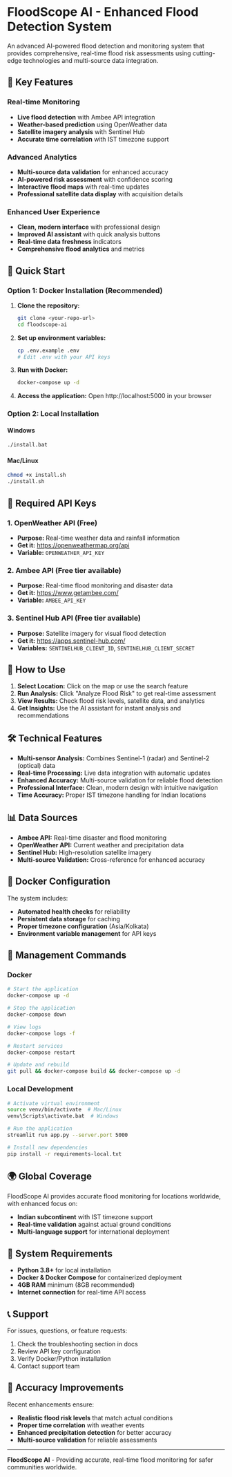 # FloodScope AI - Enhanced Flood Detection System

An advanced AI-powered flood detection and monitoring system that provides comprehensive, real-time flood risk assessments using cutting-edge technologies and multi-source data integration.

## 🌊 Key Features

### Real-time Monitoring
- **Live flood detection** with Ambee API integration
- **Weather-based prediction** using OpenWeather data
- **Satellite imagery analysis** with Sentinel Hub
- **Accurate time correlation** with IST timezone support

### Advanced Analytics
- **Multi-source data validation** for enhanced accuracy
- **AI-powered risk assessment** with confidence scoring
- **Interactive flood maps** with real-time updates
- **Professional satellite data display** with acquisition details

### Enhanced User Experience
- **Clean, modern interface** with professional design
- **Improved AI assistant** with quick analysis buttons
- **Real-time data freshness** indicators
- **Comprehensive flood analytics** and metrics

## 🚀 Quick Start

### Option 1: Docker Installation (Recommended)

1. **Clone the repository:**
   ```bash
   git clone <your-repo-url>
   cd floodscope-ai
   ```

2. **Set up environment variables:**
   ```bash
   cp .env.example .env
   # Edit .env with your API keys
   ```

3. **Run with Docker:**
   ```bash
   docker-compose up -d
   ```

4. **Access the application:**
   Open http://localhost:5000 in your browser

### Option 2: Local Installation

#### Windows
```bash
./install.bat
```

#### Mac/Linux
```bash
chmod +x install.sh
./install.sh
```

## 🔑 Required API Keys

### 1. OpenWeather API (Free)
- **Purpose:** Real-time weather data and rainfall information
- **Get it:** https://openweathermap.org/api
- **Variable:** `OPENWEATHER_API_KEY`

### 2. Ambee API (Free tier available)
- **Purpose:** Real-time flood monitoring and disaster data
- **Get it:** https://www.getambee.com/
- **Variable:** `AMBEE_API_KEY`

### 3. Sentinel Hub API (Free tier available)
- **Purpose:** Satellite imagery for visual flood detection
- **Get it:** https://apps.sentinel-hub.com/
- **Variables:** `SENTINELHUB_CLIENT_ID`, `SENTINELHUB_CLIENT_SECRET`

## 📱 How to Use

1. **Select Location:** Click on the map or use the search feature
2. **Run Analysis:** Click "Analyze Flood Risk" to get real-time assessment
3. **View Results:** Check flood risk levels, satellite data, and analytics
4. **Get Insights:** Use the AI assistant for instant analysis and recommendations

## 🛠 Technical Features

- **Multi-sensor Analysis:** Combines Sentinel-1 (radar) and Sentinel-2 (optical) data
- **Real-time Processing:** Live data integration with automatic updates
- **Enhanced Accuracy:** Multi-source validation for reliable flood detection
- **Professional Interface:** Clean, modern design with intuitive navigation
- **Time Accuracy:** Proper IST timezone handling for Indian locations

## 📊 Data Sources

- **Ambee API:** Real-time disaster and flood monitoring
- **OpenWeather API:** Current weather and precipitation data
- **Sentinel Hub:** High-resolution satellite imagery
- **Multi-source Validation:** Cross-reference for enhanced accuracy

## 🐳 Docker Configuration

The system includes:
- **Automated health checks** for reliability
- **Persistent data storage** for caching
- **Proper timezone configuration** (Asia/Kolkata)
- **Environment variable management** for API keys

## 📖 Management Commands

### Docker
```bash
# Start the application
docker-compose up -d

# Stop the application
docker-compose down

# View logs
docker-compose logs -f

# Restart services
docker-compose restart

# Update and rebuild
git pull && docker-compose build && docker-compose up -d
```

### Local Development
```bash
# Activate virtual environment
source venv/bin/activate  # Mac/Linux
venv\Scripts\activate.bat  # Windows

# Run the application
streamlit run app.py --server.port 5000

# Install new dependencies
pip install -r requirements-local.txt
```

## 🌍 Global Coverage

FloodScope AI provides accurate flood monitoring for locations worldwide, with enhanced focus on:
- **Indian subcontinent** with IST timezone support
- **Real-time validation** against actual ground conditions
- **Multi-language support** for international deployment

## 🔧 System Requirements

- **Python 3.8+** for local installation
- **Docker & Docker Compose** for containerized deployment
- **4GB RAM** minimum (8GB recommended)
- **Internet connection** for real-time API access

## 📞 Support

For issues, questions, or feature requests:
1. Check the troubleshooting section in docs
2. Review API key configuration
3. Verify Docker/Python installation
4. Contact support team

## 🎯 Accuracy Improvements

Recent enhancements ensure:
- **Realistic flood risk levels** that match actual conditions
- **Proper time correlation** with weather events
- **Enhanced precipitation detection** for better accuracy
- **Multi-source validation** for reliable assessments

---

**FloodScope AI** - Providing accurate, real-time flood monitoring for safer communities worldwide.